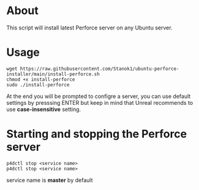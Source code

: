 # About
This script will install latest Perforce server on any Ubuntu server.
# Usage
```
wget https://raw.githubusercontent.com/Stanok1/ubuntu-perforce-installer/main/install-perforce.sh
chmod +x install-perforce
sudo ./install-perforce
```
At the end you will be prompted to configre a server, you can use default settings by presssing ENTER but keep in mind that Unreal recommends to use **case-insensitive** setting.

# Starting and stopping the Perforce server
```
p4dctl stop <service name>
p4dctl stop <service name>
```
service name is **master** by default
